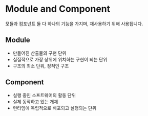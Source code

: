 # Module and Component

모듈과 컴포넌트 둘 다 하나의 기능을 가지며, 재사용하기 위해 사용됩니다.

## Module

- 만들어진 산출물의 구현 단위
- 실질적으로 가장 상위에 위치하는 구현이 되는 단위
- 구조의 최소 단위, 정적인 구조

## Component

- 실행 중인 소프트웨어의 활동 단위
- 실제 동작하고 있는 개체
- 런타임에 독립적으로 배포되고 실행되는 단위

